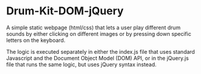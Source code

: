 # Drum-Kit-DOM-jQuery

A simple static webpage (html/css) that lets a user play different drum sounds by either clicking on different images or by pressing down specific letters on the keyboard. 

The logic is executed separately in either the index.js file that uses standard Javascript and the Document Object Model (DOM) API, or in the jQuery.js file that runs the same logic, but uses jQuery syntax instead.
